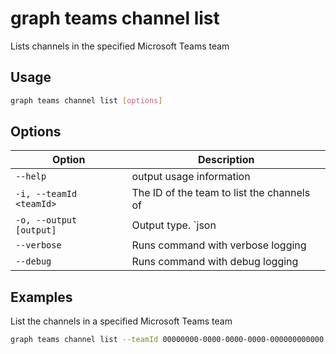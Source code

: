 # graph teams channel list

Lists channels in the specified Microsoft Teams team

## Usage

```sh
graph teams channel list [options]
```

## Options

Option|Description
------|-----------
`--help`| output usage information
`-i, --teamId <teamId>`|The ID of the team to list the channels of
`-o, --output [output]`|Output type. `json|text`. Default `text`
`--verbose`|Runs command with verbose logging
`--debug`|Runs command with debug logging

## Examples
  
List the channels in a specified Microsoft Teams team

```sh
graph teams channel list --teamId 00000000-0000-0000-0000-000000000000
```